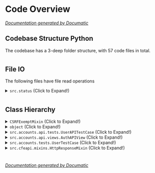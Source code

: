 # Code Overview

[_Documentation generated by Documatic_](https://www.documatic.com)

<!---Documatic-section-Codebase Structure Python-start--->
## Codebase Structure Python

The codebase has a 3-deep folder structure,
                with 57 code files in total.

# #
<!---Documatic-section-Codebase Structure Python-end--->

<!---Documatic-section-File IO-start--->
## File IO

<!---Documatic-block-file_io-start--->
The following files have file read operations

<!---Documatic-block-src.status-start--->
<details>
	<summary><code>src.status</code> (Click to Expand!)</summary>

* src.status.api.tests
</details>
<!---Documatic-block-src.status-end--->
<!---Documatic-block-file_io-end--->

# #
<!---Documatic-section-File IO-end--->

<!---Documatic-section-Class Hierarchy-start--->
## Class Hierarchy

<!---Documatic-block-CSRFExemptMixin-start--->
<details>
	<summary><code>CSRFExemptMixin</code> (Click to Expand!)</summary>

* src.updates.api.views.UpdateModelDetailAPIView
* src.updates.api.views.UpdateModelListAPIView
</details>
<!---Documatic-block-CSRFExemptMixin-end--->

<!---Documatic-block-object-start--->
<details>
	<summary><code>object</code> (Click to Expand!)</summary>

* src.cfeapi.mixins.HttpResponseMixin
* src.cfeapi.mixins.JsonResponseMixin
</details>
<!---Documatic-block-object-end--->

<!---Documatic-block-src.accounts.api.tests.UserAPITestCase-start--->
<details>
	<summary><code>src.accounts.api.tests.UserAPITestCase</code> (Click to Expand!)</summary>

* src.accounts.api.tests.UserAPITestCase
* src.status.api.tests.StatusAPITestCase
</details>
<!---Documatic-block-src.accounts.api.tests.UserAPITestCase-end--->

<!---Documatic-block-src.accounts.api.views.AuthAPIView-start--->
<details>
	<summary><code>src.accounts.api.views.AuthAPIView</code> (Click to Expand!)</summary>

* src.accounts.api.views.AuthAPIView
* src.updates.api.views.UpdateModelDetailAPIView
* src.updates.api.views.UpdateModelListAPIView
* src.updates.views.JsonCBV
* src.updates.views.JsonCBV2
* src.updates.views.SerializedDetialView
* src.updates.views.SerializedListView
</details>
<!---Documatic-block-src.accounts.api.views.AuthAPIView-end--->

<!---Documatic-block-src.accounts.tests.UserTestCase-start--->
<details>
	<summary><code>src.accounts.tests.UserTestCase</code> (Click to Expand!)</summary>

* src.accounts.tests.UserTestCase
* src.status.tests.StatusTestCase
</details>
<!---Documatic-block-src.accounts.tests.UserTestCase-end--->

<!---Documatic-block-src.cfeapi.mixins.HttpResponseMixin-start--->
<details>
	<summary><code>src.cfeapi.mixins.HttpResponseMixin</code> (Click to Expand!)</summary>

* src.updates.api.views.UpdateModelDetailAPIView
* src.updates.api.views.UpdateModelListAPIView
</details>
<!---Documatic-block-src.cfeapi.mixins.HttpResponseMixin-end--->

# #
<!---Documatic-section-Class Hierarchy-end--->

[_Documentation generated by Documatic_](https://www.documatic.com)